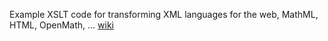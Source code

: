 Example XSLT code for transforming XML languages for the web, MathML, HTML, OpenMath, ... [wiki](Overview.md)
